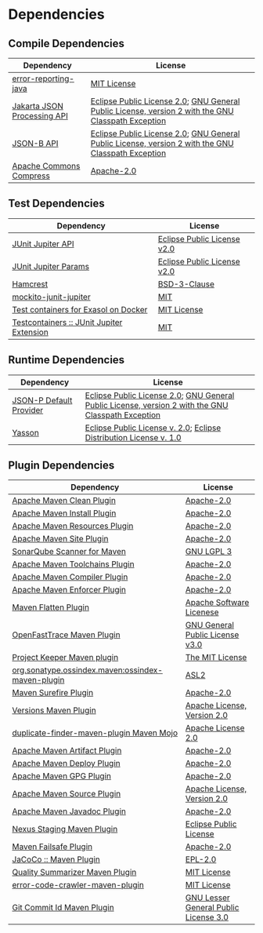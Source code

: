 <!-- @formatter:off -->
# Dependencies

## Compile Dependencies

| Dependency                       | License                                                                                                      |
| -------------------------------- | ------------------------------------------------------------------------------------------------------------ |
| [error-reporting-java][0]        | [MIT License][1]                                                                                             |
| [Jakarta JSON Processing API][2] | [Eclipse Public License 2.0][3]; [GNU General Public License, version 2 with the GNU Classpath Exception][4] |
| [JSON-B API][5]                  | [Eclipse Public License 2.0][3]; [GNU General Public License, version 2 with the GNU Classpath Exception][4] |
| [Apache Commons Compress][6]     | [Apache-2.0][7]                                                                                              |

## Test Dependencies

| Dependency                                      | License                          |
| ----------------------------------------------- | -------------------------------- |
| [JUnit Jupiter API][8]                          | [Eclipse Public License v2.0][9] |
| [JUnit Jupiter Params][8]                       | [Eclipse Public License v2.0][9] |
| [Hamcrest][10]                                  | [BSD-3-Clause][11]               |
| [mockito-junit-jupiter][12]                     | [MIT][13]                        |
| [Test containers for Exasol on Docker][14]      | [MIT License][15]                |
| [Testcontainers :: JUnit Jupiter Extension][16] | [MIT][17]                        |

## Runtime Dependencies

| Dependency                   | License                                                                                                      |
| ---------------------------- | ------------------------------------------------------------------------------------------------------------ |
| [JSON-P Default Provider][2] | [Eclipse Public License 2.0][3]; [GNU General Public License, version 2 with the GNU Classpath Exception][4] |
| [Yasson][18]                 | [Eclipse Public License v. 2.0][19]; [Eclipse Distribution License v. 1.0][20]                               |

## Plugin Dependencies

| Dependency                                              | License                                     |
| ------------------------------------------------------- | ------------------------------------------- |
| [Apache Maven Clean Plugin][21]                         | [Apache-2.0][7]                             |
| [Apache Maven Install Plugin][22]                       | [Apache-2.0][7]                             |
| [Apache Maven Resources Plugin][23]                     | [Apache-2.0][7]                             |
| [Apache Maven Site Plugin][24]                          | [Apache-2.0][7]                             |
| [SonarQube Scanner for Maven][25]                       | [GNU LGPL 3][26]                            |
| [Apache Maven Toolchains Plugin][27]                    | [Apache-2.0][7]                             |
| [Apache Maven Compiler Plugin][28]                      | [Apache-2.0][7]                             |
| [Apache Maven Enforcer Plugin][29]                      | [Apache-2.0][7]                             |
| [Maven Flatten Plugin][30]                              | [Apache Software Licenese][7]               |
| [OpenFastTrace Maven Plugin][31]                        | [GNU General Public License v3.0][32]       |
| [Project Keeper Maven plugin][33]                       | [The MIT License][34]                       |
| [org.sonatype.ossindex.maven:ossindex-maven-plugin][35] | [ASL2][36]                                  |
| [Maven Surefire Plugin][37]                             | [Apache-2.0][7]                             |
| [Versions Maven Plugin][38]                             | [Apache License, Version 2.0][7]            |
| [duplicate-finder-maven-plugin Maven Mojo][39]          | [Apache License 2.0][40]                    |
| [Apache Maven Artifact Plugin][41]                      | [Apache-2.0][7]                             |
| [Apache Maven Deploy Plugin][42]                        | [Apache-2.0][7]                             |
| [Apache Maven GPG Plugin][43]                           | [Apache-2.0][7]                             |
| [Apache Maven Source Plugin][44]                        | [Apache License, Version 2.0][7]            |
| [Apache Maven Javadoc Plugin][45]                       | [Apache-2.0][7]                             |
| [Nexus Staging Maven Plugin][46]                        | [Eclipse Public License][47]                |
| [Maven Failsafe Plugin][48]                             | [Apache-2.0][7]                             |
| [JaCoCo :: Maven Plugin][49]                            | [EPL-2.0][50]                               |
| [Quality Summarizer Maven Plugin][51]                   | [MIT License][52]                           |
| [error-code-crawler-maven-plugin][53]                   | [MIT License][54]                           |
| [Git Commit Id Maven Plugin][55]                        | [GNU Lesser General Public License 3.0][56] |

[0]: https://github.com/exasol/error-reporting-java/
[1]: https://github.com/exasol/error-reporting-java/blob/main/LICENSE
[2]: https://github.com/eclipse-ee4j/jsonp
[3]: https://projects.eclipse.org/license/epl-2.0
[4]: https://projects.eclipse.org/license/secondary-gpl-2.0-cp
[5]: https://jakartaee.github.io/jsonb-api
[6]: https://commons.apache.org/proper/commons-compress/
[7]: https://www.apache.org/licenses/LICENSE-2.0.txt
[8]: https://junit.org/junit5/
[9]: https://www.eclipse.org/legal/epl-v20.html
[10]: http://hamcrest.org/JavaHamcrest/
[11]: https://raw.githubusercontent.com/hamcrest/JavaHamcrest/master/LICENSE
[12]: https://github.com/mockito/mockito
[13]: https://opensource.org/licenses/MIT
[14]: https://github.com/exasol/exasol-testcontainers/
[15]: https://github.com/exasol/exasol-testcontainers/blob/main/LICENSE
[16]: https://java.testcontainers.org
[17]: http://opensource.org/licenses/MIT
[18]: https://projects.eclipse.org/projects/ee4j.yasson
[19]: http://www.eclipse.org/legal/epl-v20.html
[20]: http://www.eclipse.org/org/documents/edl-v10.php
[21]: https://maven.apache.org/plugins/maven-clean-plugin/
[22]: https://maven.apache.org/plugins/maven-install-plugin/
[23]: https://maven.apache.org/plugins/maven-resources-plugin/
[24]: https://maven.apache.org/plugins/maven-site-plugin/
[25]: http://docs.sonarqube.org/display/PLUG/Plugin+Library/sonar-scanner-maven/sonar-maven-plugin
[26]: http://www.gnu.org/licenses/lgpl.txt
[27]: https://maven.apache.org/plugins/maven-toolchains-plugin/
[28]: https://maven.apache.org/plugins/maven-compiler-plugin/
[29]: https://maven.apache.org/enforcer/maven-enforcer-plugin/
[30]: https://www.mojohaus.org/flatten-maven-plugin/
[31]: https://github.com/itsallcode/openfasttrace-maven-plugin
[32]: https://www.gnu.org/licenses/gpl-3.0.html
[33]: https://github.com/exasol/project-keeper/
[34]: https://github.com/exasol/project-keeper/blob/main/LICENSE
[35]: https://sonatype.github.io/ossindex-maven/maven-plugin/
[36]: http://www.apache.org/licenses/LICENSE-2.0.txt
[37]: https://maven.apache.org/surefire/maven-surefire-plugin/
[38]: https://www.mojohaus.org/versions/versions-maven-plugin/
[39]: https://basepom.github.io/duplicate-finder-maven-plugin
[40]: http://www.apache.org/licenses/LICENSE-2.0.html
[41]: https://maven.apache.org/plugins/maven-artifact-plugin/
[42]: https://maven.apache.org/plugins/maven-deploy-plugin/
[43]: https://maven.apache.org/plugins/maven-gpg-plugin/
[44]: https://maven.apache.org/plugins/maven-source-plugin/
[45]: https://maven.apache.org/plugins/maven-javadoc-plugin/
[46]: http://www.sonatype.com/public-parent/nexus-maven-plugins/nexus-staging/nexus-staging-maven-plugin/
[47]: http://www.eclipse.org/legal/epl-v10.html
[48]: https://maven.apache.org/surefire/maven-failsafe-plugin/
[49]: https://www.jacoco.org/jacoco/trunk/doc/maven.html
[50]: https://www.eclipse.org/legal/epl-2.0/
[51]: https://github.com/exasol/quality-summarizer-maven-plugin/
[52]: https://github.com/exasol/quality-summarizer-maven-plugin/blob/main/LICENSE
[53]: https://github.com/exasol/error-code-crawler-maven-plugin/
[54]: https://github.com/exasol/error-code-crawler-maven-plugin/blob/main/LICENSE
[55]: https://github.com/git-commit-id/git-commit-id-maven-plugin
[56]: http://www.gnu.org/licenses/lgpl-3.0.txt
